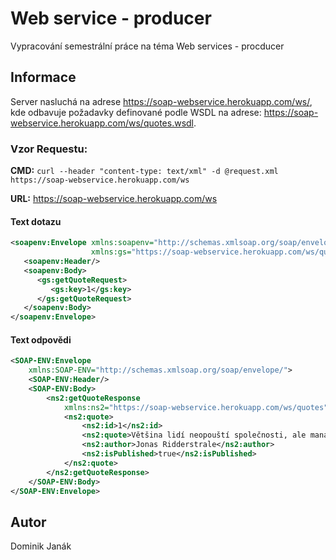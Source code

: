 # Web service - producer
Vypracování semestrální práce na téma Web services - procducer
## Informace
Server nasluchá na adrese https://soap-webservice.herokuapp.com/ws/, kde odbavuje požadavky definované podle WSDL na adrese: https://soap-webservice.herokuapp.com/ws/quotes.wsdl.

### Vzor Requestu:
**CMD:** 
``
curl --header "content-type: text/xml" -d @request.xml https://soap-webservice.herokuapp.com/ws
``

**URL:** https://soap-webservice.herokuapp.com/ws
#### Text dotazu
```xml
<soapenv:Envelope xmlns:soapenv="http://schemas.xmlsoap.org/soap/envelope/"
                  xmlns:gs="https://soap-webservice.herokuapp.com/ws/quotes">
   <soapenv:Header/>
   <soapenv:Body>
      <gs:getQuoteRequest>
         <gs:key>1</gs:key>
      </gs:getQuoteRequest>
   </soapenv:Body>
</soapenv:Envelope>
```
#### Text odpovědi
```xml
<SOAP-ENV:Envelope
    xmlns:SOAP-ENV="http://schemas.xmlsoap.org/soap/envelope/">
    <SOAP-ENV:Header/>
    <SOAP-ENV:Body>
        <ns2:getQuoteResponse
            xmlns:ns2="https://soap-webservice.herokuapp.com/ws/quotes">
            <ns2:quote>
                <ns2:id>1</ns2:id>
                <ns2:quote>Většina lidí neopouští společnosti, ale manažery.</ns2:quote>
                <ns2:author>Jonas Ridderstrale</ns2:author>
                <ns2:isPublished>true</ns2:isPublished>
            </ns2:quote>
        </ns2:getQuoteResponse>
    </SOAP-ENV:Body>
</SOAP-ENV:Envelope>
```

## Autor
Dominik Janák